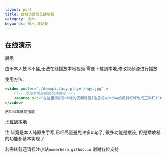 ```yaml
---
layout: post
title: 自制仿爱奇艺播放器
category: 技术
keywords: 技术,滚动条
---
```


## 在线演示

[展示](/assets/download/player.html)

由于本人技术不佳,无法在线播放本地视频
需要下载到本地,修改视频源进行播放

使用方法:
```html
<video poster="./demopic/aqy-player/aqy.jpg" >
	<!-- 添加本地的视频文件路径 -->
	<source src="在这里添加你本地的视频路径(注意将window的反斜杠修改成正斜杠)">
</video>

然后回车就能播放
```

<a href="http://numerhero.github.io/assets/download/player-demo.rar" target="_blank">下载到本地</a>

注:毕竟是本人纯原生手写,已经尽量避免许多bug了, 很多功能是摆设, 但是播放器的功能都基本实现了

若需转载还请标注小站`numerhero.github.io`
谢谢各位支持